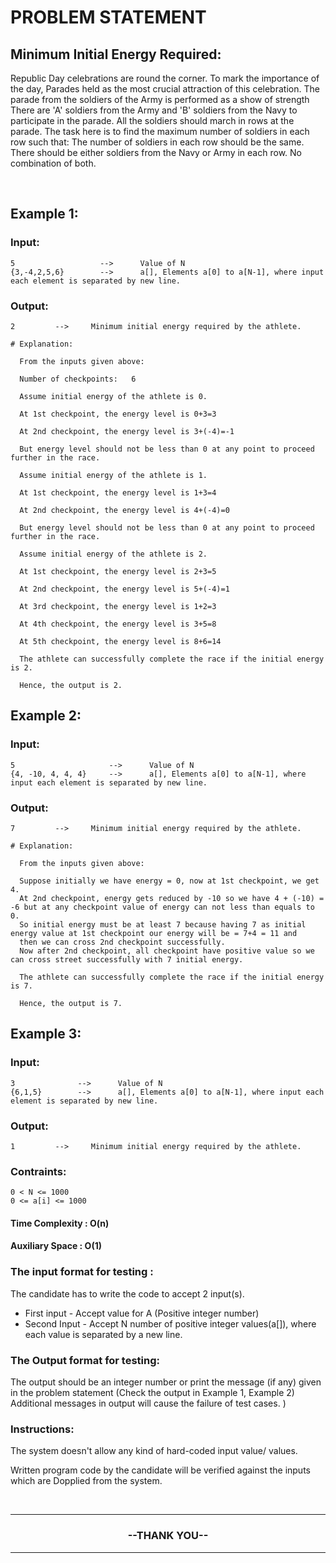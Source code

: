 # PROBLEM STATEMENT 

## Minimum Initial Energy Required:

Republic Day celebrations are round the corner. To mark the importance of the day, Parades held as the most crucial attraction of this celebration. The parade from the soldiers of the Army is performed as a show of strength There are 'A' soldiers from the Army and 'B' soldiers from the Navy to participate in the parade. All the soldiers should march in rows at the parade. The task here is to find the maximum number of soldiers in each row such that: 
The number of soldiers in each row should be the same. 
There should be either soldiers from the Navy or Army in each row. No combination of both.

<br> 

## Example 1:
### Input:
```
5                   -->      Value of N
{3,-4,2,5,6}        -->      a[], Elements a[0] to a[N-1], where input each element is separated by new line.  
```

### Output:
```
2         -->     Minimum initial energy required by the athlete.
```

```
# Explanation:

  From the inputs given above:
  
  Number of checkpoints:   6
  
  Assume initial energy of the athlete is 0.
  
  At 1st checkpoint, the energy level is 0+3=3
  
  At 2nd checkpoint, the energy level is 3+(-4)=-1
  
  But energy level should not be less than 0 at any point to proceed further in the race.
  
  Assume initial energy of the athlete is 1.
  
  At 1st checkpoint, the energy level is 1+3=4
  
  At 2nd checkpoint, the energy level is 4+(-4)=0
  
  But energy level should not be less than 0 at any point to proceed further in the race.
  
  Assume initial energy of the athlete is 2.
  
  At 1st checkpoint, the energy level is 2+3=5
  
  At 2nd checkpoint, the energy level is 5+(-4)=1
  
  At 3rd checkpoint, the energy level is 1+2=3
  
  At 4th checkpoint, the energy level is 3+5=8
  
  At 5th checkpoint, the energy level is 8+6=14
  
  The athlete can successfully complete the race if the initial energy is 2.
  
  Hence, the output is 2.

```

## Example 2:
### Input:
```
5                     -->      Value of N
{4, -10, 4, 4, 4}     -->      a[], Elements a[0] to a[N-1], where input each element is separated by new line.  
```

### Output:
```
7         -->     Minimum initial energy required by the athlete.
```

```
# Explanation:

  From the inputs given above:
  
  Suppose initially we have energy = 0, now at 1st checkpoint, we get 4. 
  At 2nd checkpoint, energy gets reduced by -10 so we have 4 + (-10) = -6 but at any checkpoint value of energy can not less than equals to 0. 
  So initial energy must be at least 7 because having 7 as initial energy value at 1st checkpoint our energy will be = 7+4 = 11 and 
  then we can cross 2nd checkpoint successfully. 
  Now after 2nd checkpoint, all checkpoint have positive value so we can cross street successfully with 7 initial energy.
  
  The athlete can successfully complete the race if the initial energy is 7.
  
  Hence, the output is 7.

```

## Example 3:
### Input:
```
3              -->      Value of N
{6,1,5}        -->      a[], Elements a[0] to a[N-1], where input each element is separated by new line.  
```

### Output:
```
1         -->     Minimum initial energy required by the athlete.
```

### Contraints:
```
0 < N <= 1000
0 <= a[i] <= 1000
```

#### Time Complexity : O(n) 
#### Auxiliary Space : O(1)

### The input format for testing :
The candidate has to write the code to accept 2 input(s).

- First input - Accept value for A (Positive integer number) 
- Second Input - Accept N number of positive integer values(a[]), where each value is separated by a new line.

### The Output format for testing:
The output should be an integer number or print the message (if any) given in the problem statement (Check the output in Example 1, Example 2) 
Additional messages in output will cause the failure of test cases. ) 

### Instructions:

The system doesn't allow any kind of hard-coded input value/ values.

Written program code by the candidate will be verified against the inputs which are Dopplied from the system.

<br>
<hr>
	<h3 align = "center" >--THANK YOU--</h3>
<hr>
